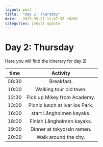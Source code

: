 ```yaml
---
layout: post
title:  "Day 2: Thursday"
date:   2023-05-21 11:47:35 +0200
categories: jekyll update
---
```

# Day 2: Thursday
Here you will find the itinerary for day 2!

| time | Activity |
|:---:|:---:|
|08:30| Breakfast.|
|10:00 | Walking tour old town.|
|12:30| Pick up Mikey from Academy.|
|13:00| Picnic lunch at Ivar los Park.| 
|16:00| start Långholmen kayaks.| 
|18:00| Finish Långholmen kayaks.|
|19:00| Dinner at tokyo/sin ramen.|
|20:00| Walk around the city.|
